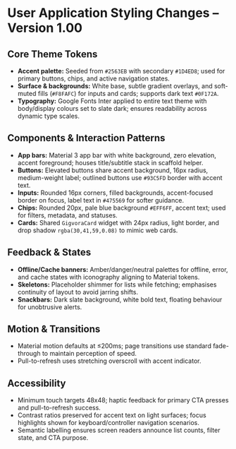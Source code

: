 # User Application Styling Changes – Version 1.00

## Core Theme Tokens
- **Accent palette:** Seeded from `#2563EB` with secondary `#1D4ED8`; used for primary buttons, chips, and active navigation states.
- **Surface & backgrounds:** White base, subtle gradient overlays, and soft-muted fills (`#F8FAFC`) for inputs and cards; supports dark text `#0F172A`.
- **Typography:** Google Fonts Inter applied to entire text theme with body/display colours set to slate dark; ensures readability across dynamic type scales.

## Components & Interaction Patterns
- **App bars:** Material 3 app bar with white background, zero elevation, accent foreground; houses title/subtitle stack in scaffold helper.
- **Buttons:** Elevated buttons share accent background, 16px radius, medium-weight label; outlined buttons use `#93C5FD` border with accent text.
- **Inputs:** Rounded 16px corners, filled backgrounds, accent-focused border on focus, label text in `#475569` for softer guidance.
- **Chips:** Rounded 20px, pale blue background `#EFF6FF`, accent text; used for filters, metadata, and statuses.
- **Cards:** Shared `GigvoraCard` widget with 24px radius, light border, and drop shadow `rgba(30,41,59,0.08)` to mimic web cards.

## Feedback & States
- **Offline/Cache banners:** Amber/danger/neutral palettes for offline, error, and cache states with iconography aligning to Material tokens.
- **Skeletons:** Placeholder shimmer for lists while fetching; emphasises continuity of layout to avoid jarring shifts.
- **Snackbars:** Dark slate background, white bold text, floating behaviour for unobtrusive alerts.

## Motion & Transitions
- Material motion defaults at ≤200ms; page transitions use standard fade-through to maintain perception of speed.
- Pull-to-refresh uses stretching overscroll with accent indicator.

## Accessibility
- Minimum touch targets 48x48; haptic feedback for primary CTA presses and pull-to-refresh success.
- Contrast ratios preserved for accent text on light surfaces; focus highlights shown for keyboard/controller navigation scenarios.
- Semantic labelling ensures screen readers announce list counts, filter state, and CTA purpose.
